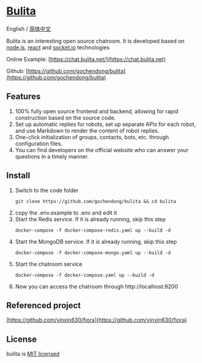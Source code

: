 # [Bulita](https://chat.bulita.net/)

English / [简体中文](./README_ZH.md)

Bulita is an interesting open source chatroom. It is developed based on [node.js](https://nodejs.org/), [react](https://reactjs.org/) and [socket.io](https://socket.io/) technologies

Online Example: [https://chat.bulita.net/](https://chat.bulita.net)

Github: [https://github.com/gochendong/bulita](https://github.com/gochendong/bulita)

## Features

1. 100% fully open source frontend and backend, allowing for rapid construction based on the source code.
2. Set up automatic replies for robots, set up separate APIs for each robot, and use Markdown to render the content of robot replies.
3. One-click initialization of groups, contacts, bots, etc. through configuration files.
4. You can find developers on the official website who can answer your questions in a timely manner.

## Install

1. Switch to the code folder
    ```
    git clone https://github.com/gochendong/bulita && cd bulita
    ```
2. copy the .env.example to .env and edit it
3. Start the Redis service. If it is already running, skip this step
    ```
    docker-compose -f docker-compose-redis.yaml up --build -d
    ```
4. Start the MongoDB service. If it is already running, skip this step
    ```
    docker-compose -f docker-compose-mongo.yaml up --build -d
    ```
5. Start the chatroom service
    ```
    docker-compose -f docker-compose.yaml up --build -d
    ```
6. Now you can access the chatroom through http://localhost:9200


## Referenced project

[https://github.com/yinxin630/fiora](https://github.com/yinxin630/fiora)

## License

bulita is [MIT licensed](./LICENSE)
